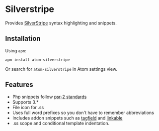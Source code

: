 # Silverstripe

Provides [SilverStripe](http://www.silverstripe.org/) syntax highlighting and snippets.

## Installation

Using `apm`:

```
apm install atom-silverstripe
```

Or search for `atom-silverstripe` in Atom settings view.

## Features

- Php snippets follow [psr-2 standards](http://www.php-fig.org/psr/psr-2/)
- Supports 3.*
- File icon for .ss
- Uses full word prefixes so you don't have to remember abbreviations
- Includes addon snippets such as [tagfield](https://github.com/silverstripe-labs/silverstripe-tagfield) and [linkable](https://github.com/sheadawson/silverstripe-linkable)
- .ss scope and conditional template indentation.

